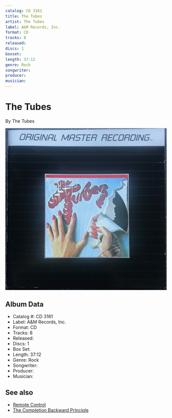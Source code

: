 ```yaml
---
catalog: CD 3161
title: The Tubes
artist: The Tubes
label: A&M Records, Inc.
format: CD
tracks: 8
released: 
discs: 1
boxset: 
length: 37:12
genre: Rock
songwriter: 
producer: 
musician: 
---
```


# The Tubes

By The Tubes

![](../../assets/cdcovers/The_Tubes-The_Tubes.png)

## Album Data

- Catalog #: CD 3161
- Label: A&M Records, Inc.
- Format: CD
- Tracks: 8
- Released: 
- Discs: 1
- Box Set: 
- Length: 37:12
- Genre: Rock
- Songwriter: 
- Producer: 
- Musician: 


## See also

- [Remote Control](Remote_Control.md)
- [The Completion Backward Principle](The_Completion_Backward_Principle.md)
